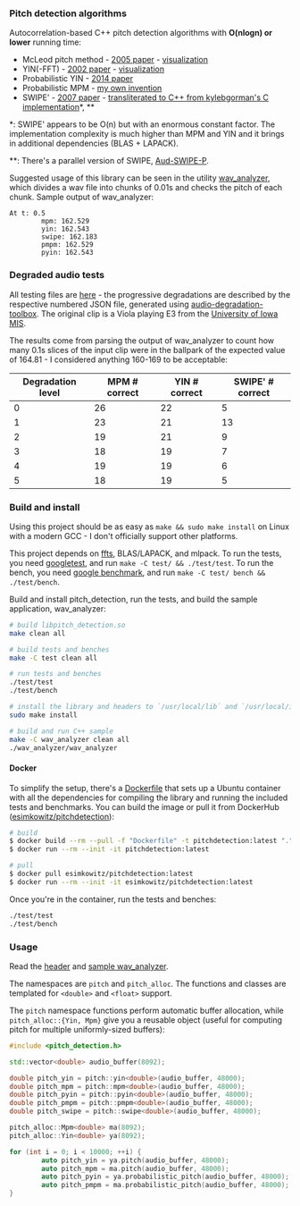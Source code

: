 ### Pitch detection algorithms

Autocorrelation-based C++ pitch detection algorithms with **O(nlogn) or lower** running time:

* McLeod pitch method - [2005 paper](http://miracle.otago.ac.nz/tartini/papers/A_Smarter_Way_to_Find_Pitch.pdf) - [visualization](./misc/mcleod)
* YIN(-FFT) - [2002 paper](http://audition.ens.fr/adc/pdf/2002_JASA_YIN.pdf) - [visualization](./misc/yin)
* Probabilistic YIN - [2014 paper](https://www.eecs.qmul.ac.uk/~simond/pub/2014/MauchDixon-PYIN-ICASSP2014.pdf)
* Probabilistic MPM - [my own invention](./misc/probabilistic-mcleod)
* SWIPE' - [2007 paper](https://pdfs.semanticscholar.org/0fd2/6e267cfa9b6d519967ea00db4ffeac272777.pdf) - [transliterated to C++ from kylebgorman's C implementation](https://github.com/kylebgorman/swipe)\*, \*\*

\*: SWIPE' appears to be O(n) but with an enormous constant factor. The implementation complexity is much higher than MPM and YIN and it brings in additional dependencies (BLAS + LAPACK).

\*\*: There's a parallel version of SWIPE, [Aud-SWIPE-P](https://github.com/saul-calderonramirez/Aud-SWIPE-P).

Suggested usage of this library can be seen in the utility [wav_analyzer](./wav_analyzer), which divides a wav file into chunks of 0.01s and checks the pitch of each chunk. Sample output of wav_analyzer:

```
At t: 0.5
        mpm: 162.529
        yin: 162.543
        swipe: 162.183
        pmpm: 162.529
        pyin: 162.543
```

### Degraded audio tests

All testing files are [here](./degraded_audio_tests) - the progressive degradations are described by the respective numbered JSON file, generated using [audio-degradation-toolbox](https://github.com/sevagh/audio-degradation-toolbox). The original clip is a Viola playing E3 from the [University of Iowa MIS](http://theremin.music.uiowa.edu/MIS.html).

The results come from parsing the output of wav_analyzer to count how many 0.1s slices of the input clip were in the ballpark of the expected value of 164.81 - I considered anything 160-169 to be acceptable:

| Degradation level | MPM # correct | YIN # correct | SWIPE' # correct |
| ------------- | ------------- | ------------- | ------------- |
| 0 | 26 | 22 | 5 |
| 1 | 23 | 21 | 13 |
| 2 | 19 | 21 | 9 |
| 3 | 18 | 19 | 7 |
| 4 | 19 | 19 | 6 |
| 5 | 18 | 19 | 5 |

### Build and install

Using this project should be as easy as `make && sudo make install` on Linux with a modern GCC - I don't officially support other platforms.

This project depends on [ffts](https://github.com/anthonix/ffts), BLAS/LAPACK, and mlpack. To run the tests, you need [googletest](https://github.com/google/googletest), and run `make -C test/ && ./test/test`. To run the bench, you need [google benchmark](https://github.com/google/benchmark), and run `make -C test/ bench && ./test/bench`.

Build and install pitch_detection, run the tests, and build the sample application, wav_analyzer:

```bash
# build libpitch_detection.so
make clean all

# build tests and benches
make -C test clean all

# run tests and benches 
./test/test
./test/bench

# install the library and headers to `/usr/local/lib` and `/usr/local/include`
sudo make install

# build and run C++ sample
make -C wav_analyzer clean all
./wav_analyzer/wav_analyzer
```

#### Docker

To simplify the setup, there's a [Dockerfile](./Dockerfile) that sets up a Ubuntu container with all the dependencies for compiling the library and running the included tests and benchmarks. You can build the image or pull it from DockerHub ([esimkowitz/pitchdetection](https://hub.docker.com/repository/docker/esimkowitz/pitchdetection)):

```bash
# build
$ docker build --rm --pull -f "Dockerfile" -t pitchdetection:latest "."
$ docker run --rm --init -it pitchdetection:latest

# pull
$ docker pull esimkowitz/pitchdetection:latest
$ docker run --rm --init -it esimkowitz/pitchdetection:latest
```

Once you're in the container, run the tests and benches:

```bash
./test/test
./test/bench
```

### Usage

Read the [header](./include/pitch_detection/pitch_detection.h) and [sample wav_analyzer](./wav_analyzer).

The namespaces are `pitch` and `pitch_alloc`. The functions and classes are templated for `<double>` and `<float>` support.

The `pitch` namespace functions perform automatic buffer allocation, while `pitch_alloc::{Yin, Mpm}` give you a reusable object (useful for computing pitch for multiple uniformly-sized buffers):

```c++
#include <pitch_detection.h>

std::vector<double> audio_buffer(8092);

double pitch_yin = pitch::yin<double>(audio_buffer, 48000);
double pitch_mpm = pitch::mpm<double>(audio_buffer, 48000);
double pitch_pyin = pitch::pyin<double>(audio_buffer, 48000);
double pitch_pmpm = pitch::pmpm<double>(audio_buffer, 48000);
double pitch_swipe = pitch::swipe<double>(audio_buffer, 48000);

pitch_alloc::Mpm<double> ma(8092);
pitch_alloc::Yin<double> ya(8092);

for (int i = 0; i < 10000; ++i) {
        auto pitch_yin = ya.pitch(audio_buffer, 48000);
        auto pitch_mpm = ma.pitch(audio_buffer, 48000);
        auto pitch_pyin = ya.probabilistic_pitch(audio_buffer, 48000);
        auto pitch_pmpm = ma.probabilistic_pitch(audio_buffer, 48000);
}
```
